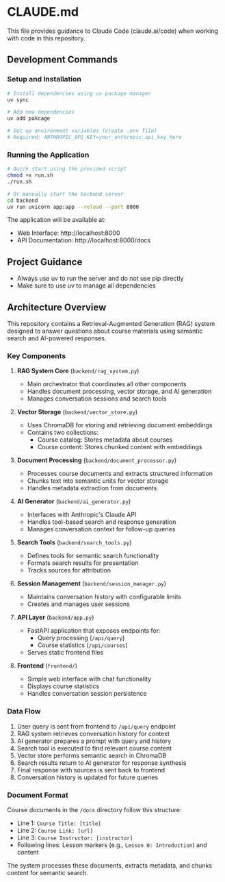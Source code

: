 # CLAUDE.md

This file provides guidance to Claude Code (claude.ai/code) when working with code in this repository.

## Development Commands

### Setup and Installation

```bash
# Install dependencies using uv package manager
uv sync

# Add new dependencies
uv add pakcage

# Set up environment variables (create .env file)
# Required: ANTHROPIC_API_KEY=your_anthropic_api_key_here
```


### Running the Application

```bash
# Quick start using the provided script
chmod +x run.sh
./run.sh

# Or manually start the backend server
cd backend
uv run uvicorn app:app --reload --port 8000
```

The application will be available at:
- Web Interface: http://localhost:8000
- API Documentation: http://localhost:8000/docs

## Project Guidance

- Always use uv to run the server and do not use pip directly
- Make sure to use uv to manage all dependencies

## Architecture Overview

This repository contains a Retrieval-Augmented Generation (RAG) system designed to answer questions about course materials using semantic search and AI-powered responses.

### Key Components

1. **RAG System Core** (`backend/rag_system.py`)
   - Main orchestrator that coordinates all other components
   - Handles document processing, vector storage, and AI generation
   - Manages conversation sessions and search tools

2. **Vector Storage** (`backend/vector_store.py`)
   - Uses ChromaDB for storing and retrieving document embeddings
   - Contains two collections:
     - Course catalog: Stores metadata about courses
     - Course content: Stores chunked content with embeddings

3. **Document Processing** (`backend/document_processor.py`)
   - Processes course documents and extracts structured information
   - Chunks text into semantic units for vector storage
   - Handles metadata extraction from documents

4. **AI Generator** (`backend/ai_generator.py`)
   - Interfaces with Anthropic's Claude API
   - Handles tool-based search and response generation
   - Manages conversation context for follow-up queries

5. **Search Tools** (`backend/search_tools.py`)
   - Defines tools for semantic search functionality
   - Formats search results for presentation
   - Tracks sources for attribution

6. **Session Management** (`backend/session_manager.py`)
   - Maintains conversation history with configurable limits
   - Creates and manages user sessions

7. **API Layer** (`backend/app.py`)
   - FastAPI application that exposes endpoints for:
     - Query processing (`/api/query`)
     - Course statistics (`/api/courses`)
   - Serves static frontend files

8. **Frontend** (`frontend/`)
   - Simple web interface with chat functionality
   - Displays course statistics
   - Handles conversation session persistence

### Data Flow

1. User query is sent from frontend to `/api/query` endpoint
2. RAG system retrieves conversation history for context
3. AI generator prepares a prompt with query and history
4. Search tool is executed to find relevant course content
5. Vector store performs semantic search in ChromaDB
6. Search results return to AI generator for response synthesis
7. Final response with sources is sent back to frontend
8. Conversation history is updated for future queries

### Document Format

Course documents in the `/docs` directory follow this structure:
- Line 1: `Course Title: [title]`
- Line 2: `Course Link: [url]`
- Line 3: `Course Instructor: [instructor]`
- Following lines: Lesson markers (e.g., `Lesson 0: Introduction`) and content

The system processes these documents, extracts metadata, and chunks content for semantic search.